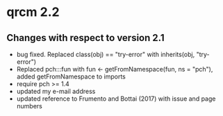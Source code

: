 qrcm 2.2
=============

Changes with respect to version 2.1
------------------
* bug fixed. Replaced class(obj) == "try-error" with inherits(obj, "try-error")
* Replaced pch:::fun with fun <- getFromNamespace(fun, ns = "pch"), added getFromNamespace to imports
* require pch >= 1.4
* updated my e-mail address
* updated reference to Frumento and Bottai (2017) with issue and page numbers